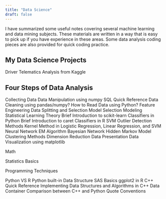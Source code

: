 ```yaml
---
title: "Data Science"
draft: false
---
```


I have summarized some useful notes covering several machine learning and data mining subjects. These materials are written in a way that is easy to pick up if you have experience in these areas. Some data analysis coding pieces are also provided for quick coding practice.

## My Data Science Projects

Driver Telematics Analysis from Kaggle

## Four Steps of Data Analysis

Collecting Data
Data Manipulation using numpy
SQL Quick Reference
Data Cleaning using pandas/numpy?
How to Read Data using Python?
Feature Engineering
Data Splitting and Selection
Model Selection
Modeling
Statistical Learning Theory
Brief Introduction to scikit-learn Classifiers in Python
Brief Introduction to caret Classifiers in R
SVM
Outlier Detection Methods
Kernel Method in Logistic Regression, Linear Regression, and SVM
Neural Network
EM Algorithm
Bayesian Network
Hidden Markov Model
Clustering Methods
Dimension Reduction
Data Presentation
Data Visualization using matplotlib

Math

Statistics Basics

Programming Techniques

Python VS R
Python built-in Data Structure
SAS Basics
ggplot2 in R
C++ Quick Reference
Implementing Data Structures and Algorithms in C++
Data Container Comparison between C++ and Python
Quote Conventions
